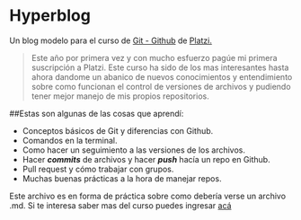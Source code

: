 # Hyperblog
Un blog modelo para el curso de [Git - Github](http://https://platzi.com/clases/git-github/ "Git - Github") de [Platzi.](http://https://platzi.com/home "Platzi.")
>Este año por primera vez y con mucho esfuerzo pagúe mi primera suscripción a Platzi. Este curso ha sido de los mas interesantes hasta ahora dandome un abanico de nuevos conocimientos y entendimiento sobre como funcionan el control de versiones de archivos y pudiendo tener mejor manejo de mis propios repositorios.

##Estas son algunas de las cosas que aprendí:
- Conceptos básicos de Git y diferencias con Github.
- Comandos en la terminal.
- Como hacer un seguimiento a las versiones de los archivos.
- Hacer ***commits*** de archivos y hacer ***push*** hacía un repo en Github.
- Pull request y cómo trabajar con grupos.
- Muchas buenas prácticas a la hora de manejar repos.

Este archivo es en forma de práctica sobre como debería verse un archivo .md. Si te interesa saber mas del curso puedes ingresar [acá](http://https://platzi.com/clases/git-github/ "acá")

